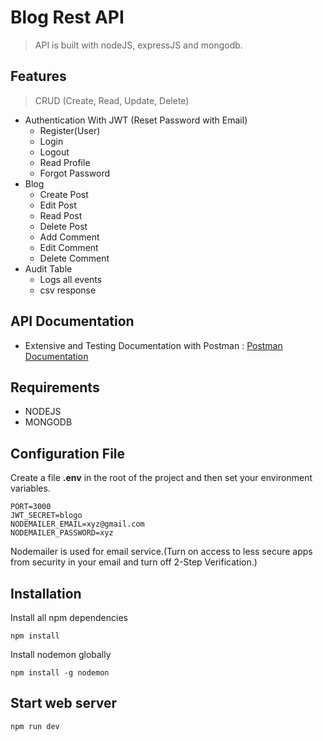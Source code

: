 # Blog Rest API
> API is built with nodeJS, expressJS and mongodb.
## Features
> CRUD (Create, Read, Update, Delete)
- Authentication With JWT (Reset Password with Email)
  - Register(User)
  - Login
  - Logout
  - Read Profile
  - Forgot Password
- Blog
  - Create Post
  - Edit Post
  - Read Post
  - Delete Post
  - Add Comment
  - Edit Comment
  - Delete Comment
- Audit Table
  - Logs all events
  - csv response
## API Documentation
- Extensive and Testing Documentation with Postman : [Postman Documentation](https://documenter.getpostman.com/view/12366457/T1LPESe8?version=latest)
## Requirements
- NODEJS
- MONGODB
## Configuration File
Create a file **.env** in the root of the project and then set your environment variables.
```
PORT=3000
JWT_SECRET=blogo
NODEMAILER_EMAIL=xyz@gmail.com
NODEMAILER_PASSWORD=xyz
```
Nodemailer is used for email service.(Turn on access to less secure apps from security in your email and turn off 2-Step Verification.)
## Installation
Install all npm dependencies
```
npm install
```
Install nodemon globally
```
npm install -g nodemon
```
## Start web server
```
npm run dev
```

